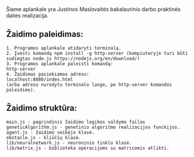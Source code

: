 
Šiame aplankale yra Justinos Maslovaitės bakalaurinio darbo praktinės dalies realizacija.

## Žaidimo paleidimas:
    1. Programos aplankale atidaryti terminalą.
    2. Įvesti komandą npm install -g http-server (kompiuteryje turi būti sudiegtas node.js https://nodejs.org/en/download/)
    3. Programos aplankale paleisti komandą: 
    http-server 
    4. Žaidimas pasiekiamas adresu:
    localhost:8080/index.html
    (arba adresu nurodytu terminalo lange, po http-server komandos paleidimo).

## Žaidimo struktūra:
    main.js - pagrindinis žaidimo logikos valdymo failas
    geneticAlgorithm.js - genetinio algoritmo realizacijos funckijos.
    agent.js - žaidimo veikėjo klasė.
    obstacle.js - kliūčių klasė.
    lib/neuralnetwork.js - neuroninio tinklo klasė.
    lib/matrix.js - biblioteka operacijoms su matricomis atlikti.
